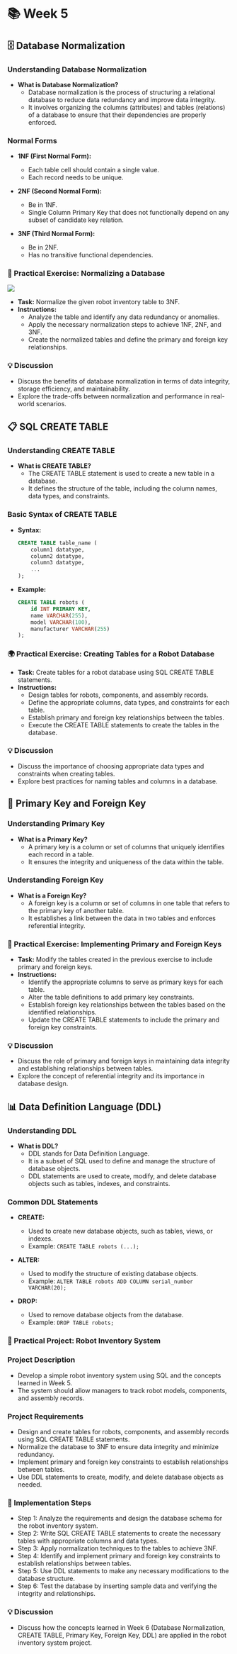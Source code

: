 # 📚 Week 5

## 🗄️ Database Normalization

### Understanding Database Normalization
- **What is Database Normalization?**
  - Database normalization is the process of structuring a relational database to reduce data redundancy and improve data integrity.
  - It involves organizing the columns (attributes) and tables (relations) of a database to ensure that their dependencies are properly enforced.

### Normal Forms
- **1NF (First Normal Form):**
  - Each table cell should contain a single value.
  - Each record needs to be unique.

- **2NF (Second Normal Form):**
  - Be in 1NF.
  - Single Column Primary Key that does not functionally depend on any subset of candidate key relation.

- **3NF (Third Normal Form):**
  - Be in 2NF.
  - Has no transitive functional dependencies.

### 🎨 Practical Exercise: Normalizing a Database
![](/robots.png)
- **Task:** Normalize the given robot inventory table to 3NF.
- **Instructions:**
  - Analyze the table and identify any data redundancy or anomalies.
  - Apply the necessary normalization steps to achieve 1NF, 2NF, and 3NF.
  - Create the normalized tables and define the primary and foreign key relationships.

### 💡 Discussion
- Discuss the benefits of database normalization in terms of data integrity, storage efficiency, and maintainability.
- Explore the trade-offs between normalization and performance in real-world scenarios.

## 📋 SQL CREATE TABLE

### Understanding CREATE TABLE
- **What is CREATE TABLE?**
  - The CREATE TABLE statement is used to create a new table in a database.
  - It defines the structure of the table, including the column names, data types, and constraints.

### Basic Syntax of CREATE TABLE
- **Syntax:**
  ```sql
  CREATE TABLE table_name (
      column1 datatype,
      column2 datatype,
      column3 datatype,
      ...
  );
  ```

- **Example:**
  ```sql
  CREATE TABLE robots (
      id INT PRIMARY KEY,
      name VARCHAR(255),
      model VARCHAR(100),
      manufacturer VARCHAR(255)
  );
  ```

### 🌍 Practical Exercise: Creating Tables for a Robot Database
- **Task:** Create tables for a robot database using SQL CREATE TABLE statements.
- **Instructions:**
  - Design tables for robots, components, and assembly records.
  - Define the appropriate columns, data types, and constraints for each table.
  - Establish primary and foreign key relationships between the tables.
  - Execute the CREATE TABLE statements to create the tables in the database.

### 💡 Discussion
- Discuss the importance of choosing appropriate data types and constraints when creating tables.
- Explore best practices for naming tables and columns in a database.

## 🔑 Primary Key and Foreign Key

### Understanding Primary Key
- **What is a Primary Key?**
  - A primary key is a column or set of columns that uniquely identifies each record in a table.
  - It ensures the integrity and uniqueness of the data within the table.

### Understanding Foreign Key
- **What is a Foreign Key?**
  - A foreign key is a column or set of columns in one table that refers to the primary key of another table.
  - It establishes a link between the data in two tables and enforces referential integrity.

### 🎨 Practical Exercise: Implementing Primary and Foreign Keys
- **Task:** Modify the tables created in the previous exercise to include primary and foreign keys.
- **Instructions:**
  - Identify the appropriate columns to serve as primary keys for each table.
  - Alter the table definitions to add primary key constraints.
  - Establish foreign key relationships between the tables based on the identified relationships.
  - Update the CREATE TABLE statements to include the primary and foreign key constraints.

### 💡 Discussion
- Discuss the role of primary and foreign keys in maintaining data integrity and establishing relationships between tables.
- Explore the concept of referential integrity and its importance in database design.

## 📊 Data Definition Language (DDL)

### Understanding DDL
- **What is DDL?**
  - DDL stands for Data Definition Language.
  - It is a subset of SQL used to define and manage the structure of database objects.
  - DDL statements are used to create, modify, and delete database objects such as tables, indexes, and constraints.

### Common DDL Statements
- **CREATE:**
  - Used to create new database objects, such as tables, views, or indexes.
  - Example: `CREATE TABLE robots (...);`

- **ALTER:**
  - Used to modify the structure of existing database objects.
  - Example: `ALTER TABLE robots ADD COLUMN serial_number VARCHAR(20);`

- **DROP:**
  - Used to remove database objects from the database.
  - Example: `DROP TABLE robots;`

### 🧩 Practical Project: Robot Inventory System

### Project Description
- Develop a simple robot inventory system using SQL and the concepts learned in Week 5.
- The system should allow managers to track robot models, components, and assembly records.

### Project Requirements
- Design and create tables for robots, components, and assembly records using SQL CREATE TABLE statements.
- Normalize the database to 3NF to ensure data integrity and minimize redundancy.
- Implement primary and foreign key constraints to establish relationships between tables.
- Use DDL statements to create, modify, and delete database objects as needed.

### 🚀 Implementation Steps
- Step 1: Analyze the requirements and design the database schema for the robot inventory system.
- Step 2: Write SQL CREATE TABLE statements to create the necessary tables with appropriate columns and data types.
- Step 3: Apply normalization techniques to the tables to achieve 3NF.
- Step 4: Identify and implement primary and foreign key constraints to establish relationships between tables.
- Step 5: Use DDL statements to make any necessary modifications to the database structure.
- Step 6: Test the database by inserting sample data and verifying the integrity and relationships.

### 💡 Discussion
- Discuss how the concepts learned in Week 6 (Database Normalization, CREATE TABLE, Primary Key, Foreign Key, DDL) are applied in the robot inventory system project.
